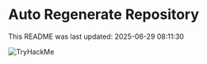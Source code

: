# Auto Regenerate Repository

This README was last updated: 2025-06-29 08:11:30

 ![TryHackMe](https://tryhackme.com/badge/533634)
